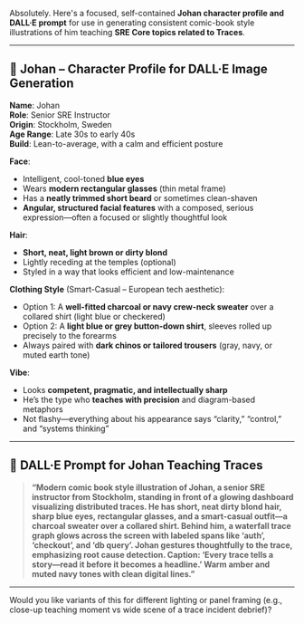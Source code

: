 Absolutely. Here's a focused, self-contained **Johan character profile and DALL·E prompt** for use in generating consistent comic-book style illustrations of him teaching **SRE Core topics related to Traces**.

---

## 🎨 **Johan – Character Profile for DALL·E Image Generation**

**Name**: Johan  
**Role**: Senior SRE Instructor  
**Origin**: Stockholm, Sweden  
**Age Range**: Late 30s to early 40s  
**Build**: Lean-to-average, with a calm and efficient posture

**Face**:  
- Intelligent, cool-toned **blue eyes**  
- Wears **modern rectangular glasses** (thin metal frame)  
- Has a **neatly trimmed short beard** or sometimes clean-shaven  
- **Angular, structured facial features** with a composed, serious expression—often a focused or slightly thoughtful look

**Hair**:  
- **Short, neat, light brown or dirty blond**  
- Lightly receding at the temples (optional)  
- Styled in a way that looks efficient and low-maintenance

**Clothing Style** (Smart-Casual – European tech aesthetic):  
- Option 1: A **well-fitted charcoal or navy crew-neck sweater** over a collared shirt (light blue or checkered)  
- Option 2: A **light blue or grey button-down shirt**, sleeves rolled up precisely to the forearms  
- Always paired with **dark chinos or tailored trousers** (gray, navy, or muted earth tone)

**Vibe**:  
- Looks **competent, pragmatic, and intellectually sharp**  
- He’s the type who **teaches with precision** and diagram-based metaphors  
- Not flashy—everything about his appearance says “clarity,” “control,” and “systems thinking”

---

## 🧠 **DALL·E Prompt for Johan Teaching Traces**

> **“Modern comic book style illustration of Johan, a senior SRE instructor from Stockholm, standing in front of a glowing dashboard visualizing distributed traces. He has short, neat dirty blond hair, sharp blue eyes, rectangular glasses, and a smart-casual outfit—a charcoal sweater over a collared shirt. Behind him, a waterfall trace graph glows across the screen with labeled spans like ‘auth’, ‘checkout’, and ‘db query’. Johan gestures thoughtfully to the trace, emphasizing root cause detection. Caption: ‘Every trace tells a story—read it before it becomes a headline.’ Warm amber and muted navy tones with clean digital lines.”**

---

Would you like variants of this for different lighting or panel framing (e.g., close-up teaching moment vs wide scene of a trace incident debrief)?